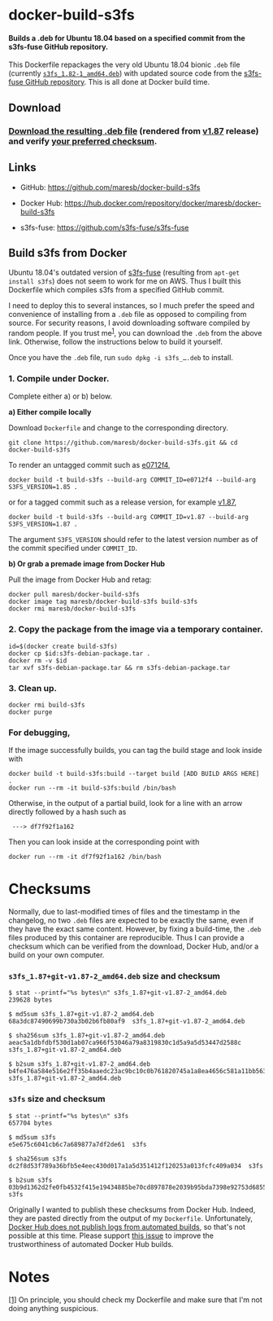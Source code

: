 # docker-build-s3fs

#### Builds a .deb for Ubuntu 18.04 based on a specified commit from the s3fs-fuse GitHub repository.

This Dockerfile repackages the very old Ubuntu 18.04 bionic `.deb` file (currently [`s3fs_1.82-1_amd64.deb`](https://packages.ubuntu.com/bionic/amd64/s3fs/download)) with updated source code from the [s3fs-fuse GitHub repository](https://github.com/s3fs-fuse/s3fs-fuse).  This is all done at Docker build time.

## Download

### [Download the resulting .deb file](https://media.githubusercontent.com/media/maresb/docker-build-s3fs/master/builds/s3fs_1.87+git-v1.87-2_amd64.deb) (rendered from [v1.87](https://github.com/s3fs-fuse/s3fs-fuse/tree/v1.87) release) and verify [your preferred checksum](#checksums).

## Links

- GitHub: https://github.com/maresb/docker-build-s3fs

- Docker Hub: https://hub.docker.com/repository/docker/maresb/docker-build-s3fs

- s3fs-fuse: https://github.com/s3fs-fuse/s3fs-fuse


## Build s3fs from Docker

Ubuntu 18.04's outdated version of [s3fs-fuse](https://github.com/s3fs-fuse/s3fs-fuse) (resulting from `apt-get install s3fs`) does not seem to work for me on AWS. Thus I built this Dockerfile which compiles s3fs from a specified GitHub commit.

I need to deploy this to several instances, so I much prefer the speed and
convenience of installing from a `.deb` file as opposed to compiling from source.
For security reasons, I avoid downloading software compiled by random people.
If you trust me<sup><a name="trustmesrc">[1](#trustmedest)</a></sup>, you can download the `.deb` from the above link.  Otherwise, follow the instructions below to build it yourself.

Once you have the `.deb` file, run `sudo dpkg -i s3fs_….deb` to install.

### 1. Compile under Docker.

Complete either a) or b) below.

**a) Either compile locally**
    
Download `Dockerfile` and change to the corresponding directory.

```
git clone https://github.com/maresb/docker-build-s3fs.git && cd docker-build-s3fs
```

To render an untagged commit such as [e0712f4](https://github.com/s3fs-fuse/s3fs-fuse/tree/e0712f4),
```
docker build -t build-s3fs --build-arg COMMIT_ID=e0712f4 --build-arg S3FS_VERSION=1.85 .
```

or for a tagged commit such as a release version, for example [v1.87](https://github.com/s3fs-fuse/s3fs-fuse/tree/v1.87),

```
docker build -t build-s3fs --build-arg COMMIT_ID=v1.87 --build-arg S3FS_VERSION=1.87 .
```

The argument `S3FS_VERSION` should refer to the latest version number as of the commit specified under `COMMIT_ID`.

**b) Or grab a premade image from Docker Hub**

Pull the image from Docker Hub and retag:
```
docker pull maresb/docker-build-s3fs
docker image tag maresb/docker-build-s3fs build-s3fs
docker rmi maresb/docker-build-s3fs
```

### 2. Copy the package from the image via a temporary container.
```
id=$(docker create build-s3fs)
docker cp $id:s3fs-debian-package.tar .
docker rm -v $id
tar xvf s3fs-debian-package.tar && rm s3fs-debian-package.tar
```

### 3. Clean up.
```
docker rmi build-s3fs
docker purge
```

### For debugging,

If the image successfully builds, you can tag the build stage and look inside with
```
docker build -t build-s3fs:build --target build [ADD BUILD ARGS HERE] .
docker run --rm -it build-s3fs:build /bin/bash
```
Otherwise, in the output of a partial build, look for a line with an arrow directly followed by a hash such as
```
 ---> df7f92f1a162
```
Then you can look inside at the corresponding point with
```
docker run --rm -it df7f92f1a162 /bin/bash
```

# Checksums

Normally, due to last-modified times of files and the timestamp in the changelog,
no two `.deb` files are expected to be exactly the same, even if they have the
exact same content. However, by fixing a build-time, the `.deb` files produced
by this container are reproducible. Thus I can provide a checksum which can be
verified from the download, Docker Hub, and/or a build on your own computer.

### `s3fs_1.87+git-v1.87-2_amd64.deb` size and checksum

    $ stat --printf="%s bytes\n" s3fs_1.87+git-v1.87-2_amd64.deb
    239628 bytes

    $ md5sum s3fs_1.87+git-v1.87-2_amd64.deb
    68a3dc87490699b730a3b02b6fb80af9  s3fs_1.87+git-v1.87-2_amd64.deb
    
    $ sha256sum s3fs_1.87+git-v1.87-2_amd64.deb
    aeac5a1dbfdbf530d1ab07ca966f53046a79a8319830c1d5a9a5d53447d2588c  s3fs_1.87+git-v1.87-2_amd64.deb
    
    $ b2sum s3fs_1.87+git-v1.87-2_amd64.deb
    b4fe476a584e516e2ff35b4aaedc23ac9bc10c0b761820745a1a8ea4656c581a11bb5634b2dff59685744e33408459c7e8e8695d349d8d4e919e6876f7056b7e  s3fs_1.87+git-v1.87-2_amd64.deb


### `s3fs` size and checksum

    $ stat --printf="%s bytes\n" s3fs
    657704 bytes

    $ md5sum s3fs
    e5e675c6041cb6c7a689877a7df2de61  s3fs
    
    $ sha256sum s3fs
    dc2f8d53f789a36bfb5e4eec430d017a1a5d351412f120253a013fcfc409a034  s3fs
    
    $ b2sum s3fs
    03b9d1362d2fe0fb4532f415e19434885be70cd897878e2039b95bda7398e92753d68559fe777f620c4b366dfb1db7195fd2bd32410f288e1b1d98d72fd35232  s3fs


Originally I wanted to publish these checksums from Docker Hub.  Indeed, they are pasted directly from the output of my `Dockerfile`.  Unfortunately, [Docker Hub does not publish logs from automated builds](https://github.com/docker/hub-feedback/issues/1787), so that's not possible at this time.  Please support [this issue](https://github.com/docker/hub-feedback/issues/1787) to improve the trustworthiness of automated Docker Hub builds.

# Notes

<a name="trustmedest">[[1]](#trustmesrc)</a> On principle, you should check my Dockerfile and make sure that I'm not doing anything suspicious.
